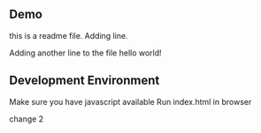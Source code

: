 ## Demo 
this is a readme file.
Adding line.

Adding another line to the file
hello world!
## Development Environment

Make sure you have javascript available
Run index.html in browser

change 2
